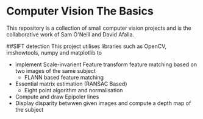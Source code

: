 # Computer Vision The Basics
This repository is a collection of small computer vision projects and is the collaborative work of Sam O'Neill and David Afalla.

##SIFT detection
This project utilises libraries such as OpenCV, imshowtools, numpy and matplotlib to 
* implement Scale-invarient Feature transform feature matching based on two images of the same subject
    * FLANN based feature matching
* Essential matrix estimation (RANSAC Based)
    * Eight point algorithm and normalisation
* Compute and draw Epipoler lines
* Display disparity betwwen given images and compute a depth map of the subject
 
   


